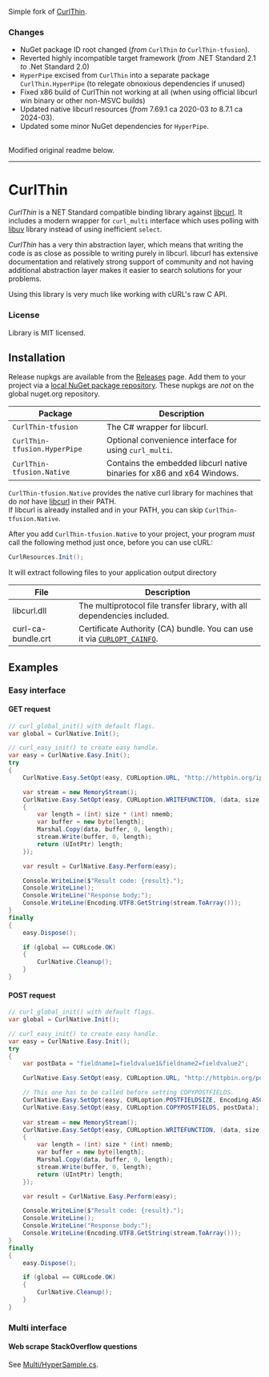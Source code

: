 Simple fork of [CurlThin](https://github.com/stil/CurlThin).

### Changes
- NuGet package ID root changed (_from_ `CurlThin` _to_ `CurlThin-tfusion`).
- Reverted highly incompatible target framework (_from_ .NET Standard 2.1 _to_ .Net Standard 2.0)
- `HyperPipe` excised from `CurlThin` into a separate package `CurlThin.HyperPipe` (to relegate obnoxious dependencies if unused)
- Fixed x86 build of CurlThin not working at all (when using official libcurl win binary or other non-MSVC builds)
- Updated native libcurl resources (_from_ 7.69.1 ca 2020-03 _to_ 8.7.1 ca 2024-03).
- Updated some minor NuGet dependencies for `HyperPipe`.

<br/>
Modified original readme below.
<hr/>

# CurlThin
_CurlThin_ is a NET Standard compatible binding library against [libcurl](https://curl.se/libcurl/).
It includes a modern wrapper for `curl_multi` interface which uses polling with [libuv](https://libuv.org/) library instead of using inefficient `select`.

_CurlThin_ has a very thin abstraction layer, which means that writing the code is as close as possible to writing purely in libcurl. libcurl has extensive documentation and relatively strong support of community and not having additional abstraction layer makes it easier to search solutions for your problems.

Using this library is very much like working with cURL's raw C API.

### License
Library is MIT licensed.

## Installation
Release nupkgs are available from the [Releases](https://github.com/TiberiumFusion/CurlThin/releases) page. Add them to your project via a [local NuGet package repository](https://stackoverflow.com/a/48549013). These nupkgs are _not_ on the global nuget.org repository.

| Package   | Description  |
|-----------|--------------|
| `CurlThin-tfusion` | The C# wrapper for libcurl.  |
| `CurlThin-tfusion.HyperPipe` | Optional convenience interface for using `curl_multi`.  |
| `CurlThin-tfusion.Native` | Contains the embedded libcurl native binaries for x86 and x64 Windows. |

`CurlThin-tfusion.Native` provides the native curl library for machines that do *not* have [libcurl](https://curl.se/windows/) in their PATH.
<br/>If libcurl is already installed and in your PATH, you can skip `CurlThin-tfusion.Native`.

After you add `CurlThin-tfusion.Native` to your project, your program *must* call the following method just once, before you can use cURL:

```csharp
CurlResources.Init();
```

It will extract following files to your application output directory

| File | Description |
|-------------|-------------|
| libcurl.dll | The multiprotocol file transfer library, with all dependencies included. |
| curl-ca-bundle.crt | Certificate Authority (CA) bundle. You can use it via [`CURLOPT_CAINFO`](https://curl.se/libcurl/c/CURLOPT_CAINFO.html). |

## Examples

### Easy interface

#### GET request
```csharp
// curl_global_init() with default flags.
var global = CurlNative.Init();

// curl_easy_init() to create easy handle.
var easy = CurlNative.Easy.Init();
try
{
    CurlNative.Easy.SetOpt(easy, CURLoption.URL, "http://httpbin.org/ip");

    var stream = new MemoryStream();
    CurlNative.Easy.SetOpt(easy, CURLoption.WRITEFUNCTION, (data, size, nmemb, user) =>
    {
        var length = (int) size * (int) nmemb;
        var buffer = new byte[length];
        Marshal.Copy(data, buffer, 0, length);
        stream.Write(buffer, 0, length);
        return (UIntPtr) length;
    });

    var result = CurlNative.Easy.Perform(easy);

    Console.WriteLine($"Result code: {result}.");
    Console.WriteLine();
    Console.WriteLine("Response body:");
    Console.WriteLine(Encoding.UTF8.GetString(stream.ToArray()));
}
finally
{
    easy.Dispose();

    if (global == CURLcode.OK)
    {
        CurlNative.Cleanup();
    }
}
```


#### POST request
```csharp
// curl_global_init() with default flags.
var global = CurlNative.Init();

// curl_easy_init() to create easy handle.
var easy = CurlNative.Easy.Init();
try
{
    var postData = "fieldname1=fieldvalue1&fieldname2=fieldvalue2";

    CurlNative.Easy.SetOpt(easy, CURLoption.URL, "http://httpbin.org/post");

    // This one has to be called before setting COPYPOSTFIELDS.
    CurlNative.Easy.SetOpt(easy, CURLoption.POSTFIELDSIZE, Encoding.ASCII.GetByteCount(postData));
    CurlNative.Easy.SetOpt(easy, CURLoption.COPYPOSTFIELDS, postData);
    
    var stream = new MemoryStream();
    CurlNative.Easy.SetOpt(easy, CURLoption.WRITEFUNCTION, (data, size, nmemb, user) =>
    {
        var length = (int) size * (int) nmemb;
        var buffer = new byte[length];
        Marshal.Copy(data, buffer, 0, length);
        stream.Write(buffer, 0, length);
        return (UIntPtr) length;
    });

    var result = CurlNative.Easy.Perform(easy);

    Console.WriteLine($"Result code: {result}.");
    Console.WriteLine();
    Console.WriteLine("Response body:");
    Console.WriteLine(Encoding.UTF8.GetString(stream.ToArray()));
}
finally
{
    easy.Dispose();

    if (global == CURLcode.OK)
    {
        CurlNative.Cleanup();
    }
}
```

### Multi interface

#### Web scrape StackOverflow questions
See [Multi/HyperSample.cs](CurlThin.Samples/Multi/HyperSample.cs).
